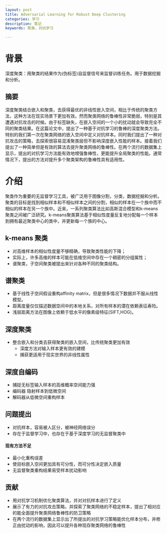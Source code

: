 ```yaml
---
layout: post
title: Adversarial Learning for Robust Deep Clustering
categories: 学习
description: 笔记
keywords: 聚类，对抗学习

---
```


<head>
    <script src="https://cdn.mathjax.org/mathjax/latest/MathJax.js?config=TeX-AMS-MML_HTMLorMML" type="text/javascript"></script>
    <script type="text/x-mathjax-config">
        MathJax.Hub.Config({
            tex2jax: {
            skipTags: ['script', 'noscript', 'style', 'textarea', 'pre'],
            inlineMath: [['$','$']]
            }
        });
    </script>
</head>


# 背景

深度聚类：用聚类的结果作为(伪标签)自监督信号来监督训练任务。用于数据挖掘和分析。

## 摘要

​		深度聚类结合嵌入和聚类，去获得最优的非线性嵌入空间，相比于传统的聚类方法，这种方法在现实场景下更加有效。然而聚类网络的鲁棒性非常脆弱，特别是其遭遇对抗攻击的时候。由于标签缺失，在嵌入空间的一个小的扰动就会导致完全不同的聚类结果。在这篇论文中，提出了一种基于对抗学习的鲁棒的深度聚类方法。特别的我们第一次在聚类网络的嵌入空间中定义对抗样本。同时我们提出了一种对抗攻击的策略，去探索很容易混淆聚类层但不影响深度嵌入性能的样本。接着我们提出了一种简单但是有效的算法去提升聚类网络的鲁棒性。在两个流行的数据集上显示，提出的对抗学习方法能有效地增强鲁棒性，更能提升全局聚类的性能。通常情况下，提出的方法对提升多个聚类架构的鲁棒性具有适用性。

# 介绍

​		聚类作为重要的无监督学习工具，被广泛用于图像分割，分类，数据挖掘和分析。聚类的目标是找到相似样本和不相似样本之间的分割，相似的样本在一个族中而不相似的样本在另一个族中。近来，一系列聚类算法比如高斯混合模型和k-means聚类之间被广泛研究。k-means聚类算法基于相似性度量反复地分配每一个样本到拥有最近聚类中心的类中，并更新每一个族的中心。

## k-means 聚类

* 对高维样本的相似性度量不够精确，导致聚类性能的下降；
* 实际上，许多高维的样本可能在低维空间中存在一个稠密的分组属性；
* 谱聚类，子空间聚类被提出来针对各种不同的聚类结构。

## 谱聚类

* 基于线性子空间假设重构affinity matrix，但是很多情况下数据并不服从线性模型。
* 距离度量仅仅描述数据空间中的本地关系，对所有样本的潜在依赖表征寿险。
* 浅层距离方法在图像上依赖于低水平的像素级特征(SIFT,HOG)。

## 深度聚类

* 整合嵌入和分类去获得聚类的嵌入空间，比传统聚类更加有效
  * 深度方法对输入样本更有效的建模
  * 捕获更适用于现实世界的非线性属性

## 深度自编码

* 捕捉无标签输入样本的高维概率空间能力强
* 编码器 隐射样本到低微空间
* 解码器从低微空间重构样本

## 问题提出
* 对抗样本，容易被人区分，被神经网络误分
* 存在于监督学习中，也存在于基于深度学习的无监督聚类中

#### 现有方法不足

* 最小化重构误差
* 使目标嵌入空间更加具有可分性，而可分性决定嵌入质量
* 无监督聚类重构结果易受样本扰动影响

## 贡献

*  用对抗学习机制优化聚类算法，并对对抗样本进行了定义
* 展示了有力的对抗攻击策略，并探索了聚类网络的不稳定样本，提出了相对应的能全面提升聚类网络鲁棒性的防卫策略
* 在两个流行的数据集上显示出了所提出的对抗学习策略能优化样本分布，并修正由扰动的影响，因此可以提升各种现存聚类网络的鲁棒性

  









